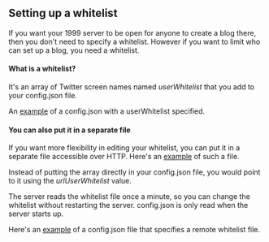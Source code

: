 ## Setting up a whitelist

If you want your 1999 server to be open for anyone to create a blog there, then you don't need to specify a whitelist. However if you want to limit who can set up a blog, you need a whitelist. 

#### What is a whitelist?

It's an array of Twitter screen names named <i>userWhitelist</i> that you add to your config.json file. 

An <a href="https://gist.github.com/scripting/2b2aa87ffbd4e0218f380f64c58ded87">example</a> of a config.json with a userWhitelist specified. 

#### You can also put it in a separate file

If you want more flexibility in editing your whitelist, you can put it in a separate file accessible over HTTP. Here's an <a href="http://1999.io/docs/examplewhitelist.json">example</a> of such a file.

Instead of putting the array directly in your config.json file, you would point to it using the <i>urlUserWhitelist</i> value.

The server reads the whitelist file once a minute, so you can change the whitelist without restarting the server. config.json is only read when the server starts up. 

Here's an <a href="https://gist.github.com/scripting/d6bc1d750e4c5fb27d2bb13779f3d711">example</a> of a config.json file that specifies a remote whitelist file.

